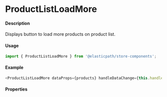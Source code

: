 # ProductListLoadMore

#### Description

Displays button to load more products on product list.

#### Usage

```js
import { ProductListLoadMore } from '@elasticpath/store-components';
```

#### Example

```js
<ProductListLoadMore dataProps={products} handleDataChange={this.handleProductsChange} onLoadMore={navigationLookup} />
```

#### Properties

<!-- PROPS -->
